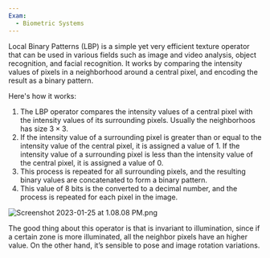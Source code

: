 ```yaml
---
Exam:
  - Biometric Systems
---
```

Local Binary Patterns (LBP) is a simple yet very efficient texture operator that can be used in various fields such as image and video analysis, object recognition, and facial recognition. It works by comparing the intensity values of pixels in a neighborhood around a central pixel, and encoding the result as a binary pattern.

Here's how it works:

1. The LBP operator compares the intensity values of a central pixel with the intensity values of its surrounding pixels. Usually the neighborhoos has size $3 \times 3$. 
2. If the intensity value of a surrounding pixel is greater than or equal to the intensity value of the central pixel, it is assigned a value of 1. If the intensity value of a surrounding pixel is less than the intensity value of the central pixel, it is assigned a value of 0.
3. This process is repeated for all surrounding pixels, and the resulting binary values are concatenated to form a binary pattern.
4. This value of 8 bits is the converted to a decimal number, and the process is repeated for each pixel in the image.

![Screenshot 2023-01-25 at 1.08.08 PM.png](Screenshot_2023-01-25_at_1.08.08_PM.jpeg)

The good thing about this operator is that is invariant to illumination, since if a certain zone is more illuminated, all the neighbor pixels have an higher value. On the other hand, it’s sensible to pose and image rotation variations.

